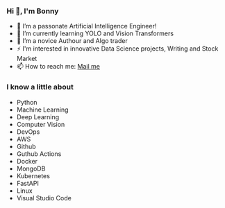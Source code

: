 ### Hi 👋, I'm Bonny


- 🔭 I’m a passonate Artificial Intelligence Engineer!
- 🌱 I’m currently learning YOLO and Vision Transformers
- 🌋 I’m a novice Authour and Algo trader
- ⚡ I'm interested in innovative Data Science projects, Writing and Stock Market
- 📫 How to reach me: [Mail me](mailto:philipbonny18@gmail.com) 


### I know a little about
- Python
- Machine Learning
- Deep Learning
- Computer Vision
- DevOps
- AWS
- Github
- Guthub Actions
- Docker
- MongoDB
- Kubernetes
- FastAPI
- Linux
- Visual Studio Code

